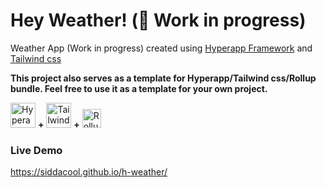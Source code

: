 # Hey Weather! (🚧 Work in progress)

Weather App (Work in progress) created using 
[Hyperapp Framework](https://github.com/jorgebucaran/hyperapp) and 
[Tailwind css](https://tailwindcss.com/)

**This project also serves as a template for 
Hyperapp/Tailwind css/Rollup bundle. 
Feel free to use it as a template for your own project.**


<img src="https://seeklogo.com/images/H/hyperapp-logo-D9EB60B64A-seeklogo.com.png"  width="40" alt="Hyperapp Framework"/> **+** <img src="https://www.markusantonwolf.com/media/pages/blog/tailwind-css/265298487-1596675041/tailwind-css-logo.svg"  width="40" alt="Tailwind css"/> **+** <img src="https://seeklogo.com/images/R/rollup-js-logo-F3925E2546-seeklogo.com.png"  width="30" alt="Rollup"/>



### Live Demo
https://siddacool.github.io/h-weather/
